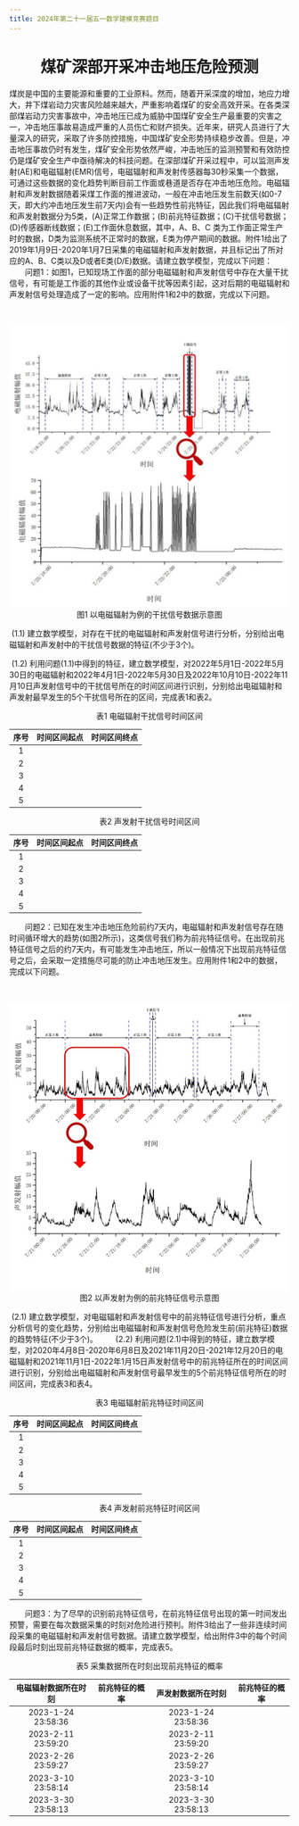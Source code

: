 ```yaml
---
title: 2024年第二十一届五一数学建模竞赛题目
---
```


<h1><center>煤矿深部开采冲击地压危险预测</center></h1>

煤炭是中国的主要能源和重要的工业原料。然而，随着开采深度的增加，地应力增大，井下煤岩动力灾害风险越来越大，严重影响着煤矿的安全高效开采。在各类深部煤岩动力灾害事故中，冲击地压已成为威胁中国煤矿安全生产最重要的灾害之一，冲击地压事故易造成严重的人员伤亡和财产损失。近年来，研究人员进行了大量深入的研究，采取了许多防控措施，中国煤矿安全形势持续稳步改善。但是，冲击地压事故仍时有发生，煤矿安全形势依然严峻，冲击地压的监测预警和有效防控仍是煤矿安全生产中亟待解决的科技问题。在深部煤矿开采过程中，可以监测声发射(AE)和电磁辐射(EMR)信号，电磁辐射和声发射传感器每30秒采集一个数据，可通过这些数据的变化趋势判断目前工作面或巷道是否存在冲击地压危险。电磁辐射和声发射数据随着采煤工作面的推进波动，一般在冲击地压发生前数天(如0-7天，即大约冲击地压发生前7天内)会有一些趋势性前兆特征，因此我们将电磁辐射和声发射数据分为5类，(A)正常工作数据；(B)前兆特征数据；(C)干扰信号数据；(D)传感器断线数据；(E)工作面休息数据，其中，A、B、C 类为工作面正常生产时的数据，D类为监测系统不正常时的数据，E类为停产期间的数据。附件1给出了2019年1月9日-2020年1月7日采集的电磁辐射和声发射数据，并且标记出了所对应的A、B、C类以及D或者E类(D/E)数据。请建立数学模型，完成以下问题：
　　问题1：如图1，已知现场工作面的部分电磁辐射和声发射信号中存在大量干扰信号，有可能是工作面的其他作业或设备干扰等因素引起，这对后期的电磁辐射和声发射信号处理造成了一定的影响。应用附件1和2中的数据，完成以下问题。

　　<center><img src="2024-51MCM-Problem C/1.svg"><br>图1 以电磁辐射为例的干扰信号数据示意图</img></center>



​			(1.1) 建立数学模型，对存在干扰的电磁辐射和声发射信号进行分析，分别给出电磁辐射和声发射中的干扰信号数据的特征(不少于3个)。

​			(1.2) 利用问题(1.1)中得到的特征，建立数学模型，对2022年5月1日-2022年5月30日的电磁辐射和2022年4月1日-2022年5月30日及2022年10月10日-2022年11月10日声发射信号中的干扰信号所在的时间区间进行识别，分别给出电磁辐射和声发射最早发生的5个干扰信号所在的区间，完成表1和表2。

<center>表1 电磁辐射干扰信号时间区间</center>

| 序号 | 时间区间起点 | 时间区间终点 |
| :--: | :----------: | :----------: |
|  1   |              |              |
|  2   |              |              |
|  3   |              |              |
|  4   |              |              |
|  5   |              |              |

<center>表2 声发射干扰信号时间区间</center>

| 序号 | 时间区间起点 | 时间区间终点 |
| :--: | :----------: | :----------: |
|  1   |              |              |
|  2   |              |              |
|  3   |              |              |
|  4   |              |              |
|  5   |              |              |

　　问题2：已知在发生冲击地压危险前约7天内，电磁辐射和声发射信号存在随时间循环增大的趋势(如图2所示)，这类信号我们称为前兆特征信号。在出现前兆特征信号之后的约7天内，有可能发生冲击地压，所以一般情况下出现前兆特征信号之后，会采取一定措施尽可能的防止冲击地压发生。应用附件1和2中的数据，完成以下问题。

　　　　<center><img src="2024-51MCM-Problem C\2.svg"><br></img>图2 以声发射为例的前兆特征信号示意图</center>

​	(2.1) 建立数学模型，对电磁辐射和声发射信号中的前兆特征信号进行分析，重点分析信号的变化趋势，分别给出电磁辐射和声发射信号危险发生前(前兆特征)数据的趋势特征(不少于3个)。
　　(2.2) 利用问题(2.1)中得到的特征，建立数学模型，对2020年4月8日-2020年6月8日及2021年11月20日-2021年12月20日的电磁辐射和2021年11月1日-2022年1月15日声发射信号中的前兆特征所在的时间区间进行识别，分别给出电磁辐射和声发射信号最早发生的5个前兆特征信号所在的时间区间，完成表3和表4。

<center>表3 电磁辐射前兆特征时间区间</center>

| 序号 | 时间区间起点 | 时间区间终点 |
| :--: | :----------: | :----------: |
|  1   |              |              |
|  2   |              |              |
|  3   |              |              |
|  4   |              |              |
|  5   |              |              |

<center>表4 声发射前兆特征时间区间</center>

| 序号 | 时间区间起点 | 时间区间终点 |
| :--: | :----------: | :----------: |
|  1   |              |              |
|  2   |              |              |
|  3   |              |              |
|  4   |              |              |
|  5   |              |              |

　　问题3：为了尽早的识别前兆特征信号，在前兆特征信号出现的第一时间发出预警，需要在每次数据采集的时刻对危险进行预判。附件3给出了一些非连续时间段采集的电磁辐射和声发射信号数据。请建立数学模型，给出附件3中的每个时间段最后时刻出现前兆特征数据的概率，完成表5。

<center>表5 采集数据所在时刻出现前兆特征的概率</center>

| 电磁辐射数据所在时刻 | 前兆特征的概率 | 声发射数据所在时刻 | 前兆特征的概率 |
| :------------------: | :------------: | :----------------: | :------------: |
|  2023-1-24 23:58:36  |                | 2023-1-24 23:58:36 |                |
|  2023-2-11 23:59:20  |                | 2023-2-11 23:59:20 |                |
|  2023-2-26 23:59:27  |                | 2023-2-26 23:59:27 |                |
|  2023-3-10 23:58:14  |                | 2023-3-10 23:58:14 |                |
|  2023-3-30 23:58:13  |                | 2023-3-30 23:58:13 |                |
